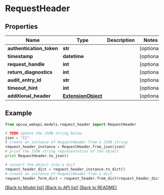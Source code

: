 # RequestHeader


## Properties
Name | Type | Description | Notes
------------ | ------------- | ------------- | -------------
**authentication_token** | **str** |  | [optional] 
**timestamp** | **datetime** |  | [optional] 
**request_handle** | **int** |  | [optional] 
**return_diagnostics** | **int** |  | [optional] 
**audit_entry_id** | **str** |  | [optional] 
**timeout_hint** | **int** |  | [optional] 
**additional_header** | [**ExtensionObject**](ExtensionObject.md) |  | [optional] 

## Example

```python
from opcua_webapi.models.request_header import RequestHeader

# TODO update the JSON string below
json = "{}"
# create an instance of RequestHeader from a JSON string
request_header_instance = RequestHeader.from_json(json)
# print the JSON string representation of the object
print RequestHeader.to_json()

# convert the object into a dict
request_header_dict = request_header_instance.to_dict()
# create an instance of RequestHeader from a dict
request_header_form_dict = request_header.from_dict(request_header_dict)
```
[[Back to Model list]](../README.md#documentation-for-models) [[Back to API list]](../README.md#documentation-for-api-endpoints) [[Back to README]](../README.md)


